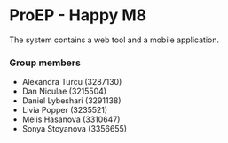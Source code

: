 # ProEP - Happy M8
The system contains a web tool and a mobile application.


### Group members
 - Alexandra Turcu (3287130)
 - Dan Niculae (3215504)
 - Daniel Lybeshari (3291138)
 - Livia Popper (3235521)
 - Melis Hasanova (3310647)
 - Sonya Stoyanova (3356655)